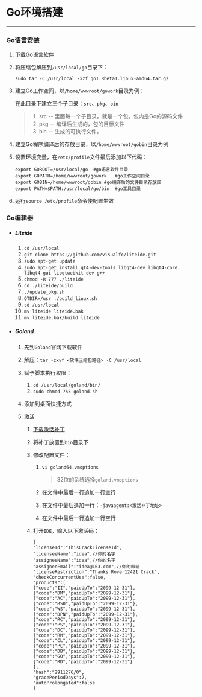 # Go环境搭建

---

### Go语言安装

1. [下载Go语言软件](https://golang.google.cn/dl/)

2. 将压缩包解压到`/usr/local/go`目录下：

   `sudo tar -C /usr/local -xzf go1.8beta1.linux-amd64.tar.gz`

3. 建立Go工作空间，以`/home/wwwroot/gowork`目录为例：

   在此目录下建立三个子目录：`src`、`pkg`、`bin`

   > 1. src -- 里面每一个子目录，就是一个包。包内是Go的源码文件 
   > 2. pkg -- 编译后生成的，包的目标文件 
   > 3. bin -- 生成的可执行文件。

4. 建立Go程序编译后的存放目录，以`/home/wwwroot/gobin`目录为例

5. 设置环境变量，在`/etc/profile`文件最后添加以下代码：

   ```shell
   export GOROOT=/usr/local/go	#go语言软件目录
   export GOPATH=/home/wwwroot/gowork	#go工作空间目录
   export GOBIN=/home/wwwroot/gobin	#go编译后的文件目录存放区
   export PATH=$PATH:/usr/local/go/bin	#go工具目录
   ```

6. 运行`source /etc/profile`命令使配置生效

### Go编辑器

- ##### Liteide

  1. `cd /usr/local`
  2. `git clone https://github.com/visualfc/liteide.git`
  3. `sudo apt-get update`
  4. `sudo apt-get install qt4-dev-tools libqt4-dev libqt4-core libqt4-gui libqtwebkit-dev g++`
  5. `chmod -R 777 ./liteide`
  6. `cd ./liteide/build`
  7. `./update_pkg.sh`
  8. `QTDIR=/usr ./build_linux.sh`
  9. `cd /usr/local`
  10. `mv liteide liteide.bak`
  11. `mv liteide.bak/build liteide`

- ##### Goland

  1. 先到`Goland`官网下载软件

  2. 解压：`tar -zxvf <软件压缩包路径> -C /usr/local`

  3. 赋予脚本执行权限：

     1. `cd /usr/local/goland/bin/`
     2. `sudo chmod 755 goland.sh`

  4. 添加到桌面快捷方式

  5. 激活

     1. [下载激活补丁](<http://idea.lanyus.com/>)

     2. 将补丁放置到`bin`目录下

     3. 修改配置文件：

        1. `vi goland64.vmoptions`

           > 32位的系统选择`goland.vmoptions`

        2. 在文件中最后一行追加一行空行

        3. 在文件中最后追加一行：`-javaagent:<激活补丁地址>`

        4. 在文件中最后一行追加一行空行

     4. 打开`IDE`，输入以下激活码：

        ```shell
        {
        "licenseId":"ThisCrackLicenseId",
        "licenseeName":"idea",//你的名字
        "assigneeName":"idea",//你的名字
        "assigneeEmail":"idea@163.com",//你的邮箱
        "licenseRestriction":"Thanks Rover12421 Crack",
        "checkConcurrentUse":false,
        "products":[
        {"code":"II","paidUpTo":"2099-12-31"},
        {"code":"DM","paidUpTo":"2099-12-31"},
        {"code":"AC","paidUpTo":"2099-12-31"},
        {"code":"RS0","paidUpTo":"2099-12-31"},
        {"code":"WS","paidUpTo":"2099-12-31"},
        {"code":"DPN","paidUpTo":"2099-12-31"},
        {"code":"RC","paidUpTo":"2099-12-31"},
        {"code":"PS","paidUpTo":"2099-12-31"},
        {"code":"DC","paidUpTo":"2099-12-31"},
        {"code":"RM","paidUpTo":"2099-12-31"},
        {"code":"CL","paidUpTo":"2099-12-31"},
        {"code":"PC","paidUpTo":"2099-12-31"},
        {"code":"DB","paidUpTo":"2099-12-31"},
        {"code":"GO","paidUpTo":"2099-12-31"},
        {"code":"RD","paidUpTo":"2099-12-31"}
        ],
        "hash":"2911276/0",
        "gracePeriodDays":7,
        "autoProlongated":false
        }
        ```
